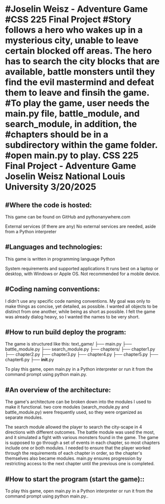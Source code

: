 #Joselin Weisz - Adventure Game
#CSS 225 Final Project
#Story follows a hero who wakes up in a mysterious city, unable to leave certain blocked off areas. The hero has to search the city blocks that are available, battle monsters until they find the evil mastermind and defeat them to leave and finsih the game. 
#To play the game, user needs the main.py file, battle_module, and search_module, in addition, the #chapters should be in a subdirectory within the game folder. 
#open main.py to play. 
CSS 225 Final Project - Adventure Game 
Joselin Weisz 
National Louis University 
3/20/2025
========================================


#Where the code is hosted:
-------------------------

This game can be found on GitHub and pythonanywhere.com 

External services (if there are any)
No external services are needed, aside from a Python interpreter

#Languages and technologies:
-------------------------
This game is written in programming language Python

System requirements and supported applications
It runs best on a laptop or desktop, with Windows or Apple OS. Not recommended for a mobile device. 

#Coding naming conventions:
-------------------------
I didn't use any specific code naming conventions. My goal was only to make things as concise, yet detailed, as possible. I wanted all objects to be distinct from one another, while being as short as possible. I felt the game was already dialog heavy, so I wanted the names to be very short. 

#How to run build deploy the program:
------------------------------------

The game is structured like this:
text_game/
├── main.py
├── battle_module.py
├── search_module.py
├── chapters/
    ├── chapter1.py
    ├── chapter2.py
    ├── chapter3.py
    ├── chapter4.py
    ├── chapter5.py
    ├── chapter6.py
    ├── __init__.py


To play this game, open main.py in a Python interpreter or run it from the command prompt using python main.py. 

#An overview of the architecture:
-------------------------------

The game's architecture can be broken down into the modules I used to make it functional. two core modules (search_module.py and battle_module.py) were frequently used, so they were organized as separate modules.

The search module allowed the player to search the city-scape in 4 directions with different outcomes. 
The battle module was used the most, and it simulated a fight with various monsters found in the game. 
The game is supposed to go through a set of events in each chapter, so most chapters include one or both modules. 
I needed to ensure that the player worked through the requirements of each chapter in order, so the chapter's themselves also became modules. 
main.py ensures progression by restricting access to the next chapter until the previous one is completed.

#How to start the program (start the game)::
-------------------------------------------

To play this game, open main.py in a Python interpreter or run it from the command prompt using python main.py.. 



